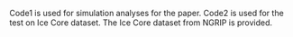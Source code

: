 Code1 is used for simulation analyses for the paper.
Code2 is used for the test on Ice Core dataset.
The Ice Core dataset from NGRIP is provided.
